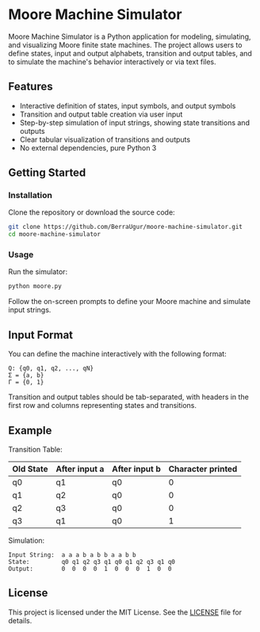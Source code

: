 # Moore Machine Simulator
Moore Machine Simulator is a Python application for modeling, simulating, and visualizing Moore finite state machines. The project allows users to define states, input and output alphabets, transition and output tables, and to simulate the machine's behavior interactively or via text files.

## Features
- Interactive definition of states, input symbols, and output symbols
- Transition and output table creation via user input
- Step-by-step simulation of input strings, showing state transitions and outputs
- Clear tabular visualization of transitions and outputs
- No external dependencies, pure Python 3

## Getting Started

### Installation
Clone the repository or download the source code:

```bash
git clone https://github.com/BerraUgur/moore-machine-simulator.git
cd moore-machine-simulator
```

### Usage
Run the simulator:

```bash
python moore.py
```

Follow the on-screen prompts to define your Moore machine and simulate input strings.

## Input Format
You can define the machine interactively with the following format:

```
Q: {q0, q1, q2, ..., qN}
Σ = {a, b}
Γ = {0, 1}
```

Transition and output tables should be tab-separated, with headers in the first row and columns representing states and transitions.

## Example
Transition Table:

| Old State | After input a | After input b | Character printed |
|-----------|--------------|--------------|------------------|
| q0        | q1           | q0           | 0                |
| q1        | q2           | q0           | 0                |
| q2        | q3           | q0           | 0                |
| q3        | q1           | q0           | 1                |

Simulation:

```
Input String:  a a a b a b b a a b b
State:         q0 q1 q2 q3 q1 q0 q1 q2 q3 q1 q0
Output:        0  0  0  0  1  0  0  0  1  0  0
```

## License
This project is licensed under the MIT License. See the [LICENSE](LICENSE) file for details.
